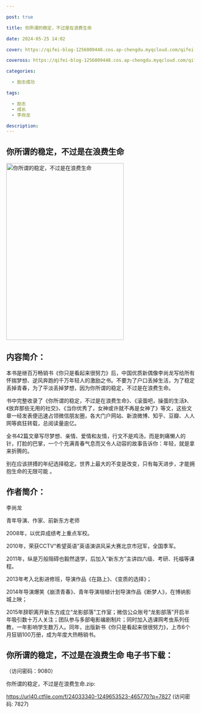 ```yaml
---

post: true

title: 你所谓的稳定，不过是在浪费生命

date: 2024-05-25 14:02

cover: https://qifei-blog-1256009448.cos.ap-chengdu.myqcloud.com/qifei-blog/6600cbce9f345e8d0346ce43.jpg

coveross: https://qifei-blog-1256009448.cos.ap-chengdu.myqcloud.com/qifei-blog/6600cbce9f345e8d0346ce43.jpg

categories:

  - 励志成功

tags:

  - 励志
  - 成长
  - 李尚龙

description:
---
```


## 你所谓的稳定，不过是在浪费生命
<img alt="你所谓的稳定，不过是在浪费生命 " class="aligncenter loaded" data-was-processed="true" decoding="async" fetchpriority="high" height="471" src="https://qifei-blog-1256009448.cos.ap-chengdu.myqcloud.com/qifei-blog/6600cbce9f345e8d0346ce43.jpg " style="cursor: zoom-in;" width="314"/>

## 内容简介：

本书是继百万畅销书《你只是看起来很努力》后，中国优质新偶像李尚龙写给所有怀揣梦想、逆风奔跑的千万年轻人的激励之书。不要为了户口丢掉生活，为了稳定丢掉青春，为了平淡丢掉梦想，因为你所谓的稳定，不过是在浪费生命。

书中完整收录了《你所谓的稳定，不过是在浪费生命》、《滚蛋吧，操蛋的生活》、《放弃那些无用的社交》、《当你优秀了，女神或许就不再是女神了》等文，这些文章一经发表便迅速占领微信朋友圈，各大门户网站、新浪微博、知乎、豆瓣、人人网等疯狂转载，总阅读量逾亿。

全书42篇文章写尽梦想、亲情、爱情和友情，行文不是鸡汤，而是刺痛懒人的针，打脸的巴掌，一个个充满青春气息而又令人动容的故事告诉你：年轻，就是拿来折腾的。

别在应该拼搏的年纪选择稳定。世界上最大的不变是改变，只有每天进步，才能拥抱生命的无限可能 。

## 作者简介：

李尚龙

青年导演、作家、前新东方老师

2008年，以优异成绩考上重点军校。

2010年，荣获CCTV“希望英语”英语演讲风采大赛北京市冠军，全国季军。

2011年，纵是万般阻碍也毅然退学，后加入“新东方”主讲四六级、考研、托福等课程。

2013年考入北影进修班，导演作品《在路上》、《变质的选择》；

2014年导演爆笑《崩溃青春》、青年导演培植计划导演作品《断梦人》，在博纳影城上映；

2015年辞职离开新东方成立“龙影部落”工作室；微信公众账号“龙影部落”开启半年吸引数十万人关注；团队参与多部电影编剧制片；同时加入选课网考虫系列任教，一年影响学生数万人。同年，出版新书《你只是看起来很很努力》，上市6个月狂销100万册，成为年度大热畅销书。

## 你所谓的稳定，不过是在浪费生命 电子书下载：

 （访问密码：9080）

你所谓的稳定，不过是在浪费生命.zip: 

https://url40.ctfile.com/f/24033340-1249653523-465770?p=7827 (访问密码: 7827)
